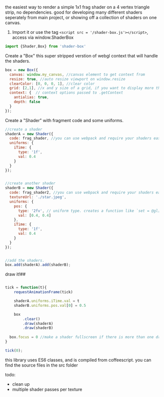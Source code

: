 the easiest way to render a simple 1x1 frag shader on a 4 vertex triangle strip, no dependencies.
good for developing many different shaders seperately from main project, or showing off a collection of shaders on one canvas.



1. Import it or use the tag `<script src = '/shader-box.js'></script>`, access via window.ShaderBox

```javascript
import {Shader,Box} from 'shader-box'
```




Create a "Box" this super stripped verstion of webgl context that will handle the shaders.
```javascript
box = new Box({
  canvas: window.my_canvas, //canvas element to get context from
  resize: true, //auto resize viewport on window.resize
  clearColor: [0, 0, 0, 1], //clear color
  grid: [2,1], //x and y size of a grid, if you want to display more than one shader like in this example. default is 1 x 1
  context: {  // context options passed to .getContext
    antialias: true,
    depth: false
  }
});
```



Create a "Shader" with fragment code and some uniforms.
```javascript
//create a shader
shaderA = new Shader({
  code: frag_shader, //you can use webpack and require your shaders easy with a glsl or raw loader, look in the webpack.config.js for more
  uniforms: {
    iTime: {
      type: '1f',
      val: 0.4
    }
  }
});


//create another shader
shaderB = new Shader({
  code: frag_shader2, //you can use webpack and require your shaders easy with a glsl or raw loader, look in the webpack.config.js for more
  textureUrl: './star.jpeg',
  uniforms: {
    pos: {
      type: '2fv', // uniform type. creates a function like `set = @gl["uniform"+type].bind(@gl)`
      val: [0.4, 0.4]
    },
    iTime: {
      type: '1f',
      val: 0.4
    }
  }
});


//add the shaders.
box.add(shaderA).add(shaderB);
```



draw it!##
```javascript

tick = function(t){
	requestAnimationFrame(tick)

	shaderA.uniforms.iTime.val = t
	shaderB.uniforms.pos.val[0] = 0.5

	box
		.clear()
		.draw(shaderA)
		.draw(shaderB)
	
  box.focus = 0 //make a shader fullscreen if there is more than one drawn on the grid, setting to -1 will display all the shaders in a grid
}

tick(0);
```


this library uses ES6 classes, and is compiled from coffeescript. you can find the source files in the src folder


todo:
* clean up
* multiple shader passes per texture


